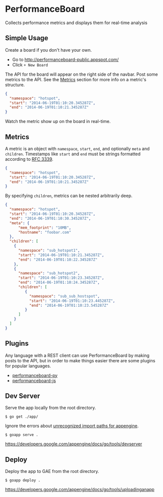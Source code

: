 PerformanceBoard
================

Collects performance metrics and displays them for real-time analysis

Simple Usage
------------

Create a board if you don't have your own.

* Go to http://performanceboard-public.appspot.com/
* Click `+ New Board`

The API for the board will appear on the right side of the navbar.  Post some metrics to the API.
See the [Metrics](#metrics) section for more info on a metric's structure.

```json
{
  "namespace": "hotspot",
  "start": "2014-06-19T01:10:20.345287Z",
  "end": "2014-06-19T01:10:21.345287Z"
}
```

Watch the metric show up on the board in real-time.

Metrics<a name="metrics"></a>
-------

A metric is an object with `namespace`, `start`, `end`, and optionally `meta` and `children`.
Timestamps like `start` and `end` must be strings formatted according to [RFC 3339](http://www.ietf.org/rfc/rfc3339.txt).

```json
{
  "namespace": "hotspot",
  "start": "2014-06-19T01:10:20.345287Z",
  "end": "2014-06-19T01:10:21.345287Z"
}
```

By specifying `children`, metrics can be nested arbitrarily deep.

```json
{
  "namespace": "hotspot",
  "start": "2014-06-19T01:10:20.345287Z",
  "end": "2014-06-19T01:10:30.345287Z",
  "meta": {
      "mem_footprint": "10MB",
      "hostname": "foobar.com"
  },
  "children": [
    {
      "namespace": "sub_hotspot1",
      "start": "2014-06-19T01:10:21.345287Z",
      "end": "2014-06-19T01:10:22.345287Z"
    },
    {
      "namespace": "sub_hotspot2",
      "start": "2014-06-19T01:10:23.345287Z",
      "end": "2014-06-19T01:10:24.345287Z",
      "children": [
         {
           "namespace": "sub_sub_hostspot",
           "start": "2014-06-19T01:10:23.445287Z",
           "end": "2014-06-19T01:10:23.545287Z"
         }
      ]
    }
  ]
}
```

Plugins
-------

Any language with a REST client can use PerformanceBoard by making posts to the API, but in order
to make things easier there are some plugins for popular languages.

* [performanceboard-py](https://github.com/mgbelisle/performanceboard-py)
* [performanceboard-js](https://github.com/mgbelisle/performanceboard-js)

Dev Server
----------

Serve the app locally from the root directory.

```
$ go get ./app/
```

Ignore the errors about [unrecognized import paths for appengine](http://stackoverflow.com/questions/22674307/go-get-package-appengine-unrecognized-import-path-appengine).

```
$ goapp serve .
```

https://developers.google.com/appengine/docs/go/tools/devserver

Deploy
------

Deploy the app to GAE from the root directory.

```
$ goapp deploy .
```

https://developers.google.com/appengine/docs/go/tools/uploadinganapp
